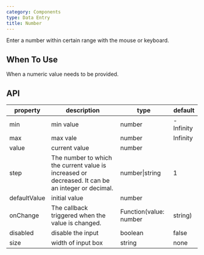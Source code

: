 ```yaml
---
category: Components
type: Data Entry
title: Number
---
```


Enter a number within certain range with the mouse or keyboard.

## When To Use

When a numeric value needs to be provided.

## API

| property    | description           | type               | default       |
|-------------|----------------|--------------------|--------------|
| min     | min value   | number | -Infinity        |
| max     | max vale       | number      | Infinity           |
| value     | current value       | number      |            |
| step     | The number to which the current value is increased or decreased. It can be an integer or decimal.  | number\|string      |  1      |
| defaultValue     | initial value       | number      |            |
| onChange     | The callback triggered when the value is changed.     | Function(value: number | string) |            |
| disabled     | disable the input       | boolean      |      false      |
| size    | width of input box  | string      |      none      |
